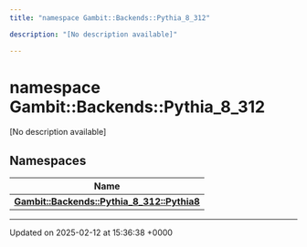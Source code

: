 ```yaml
---
title: "namespace Gambit::Backends::Pythia_8_312"

description: "[No description available]"

---
```


# namespace Gambit::Backends::Pythia_8_312

[No description available]

## Namespaces

| Name           |
| -------------- |
| **[Gambit::Backends::Pythia_8_312::Pythia8](/documentation/code/namespaces/namespacegambit_1_1backends_1_1pythia__8__312_1_1pythia8/)**  |






-------------------------------

Updated on 2025-02-12 at 15:36:38 +0000